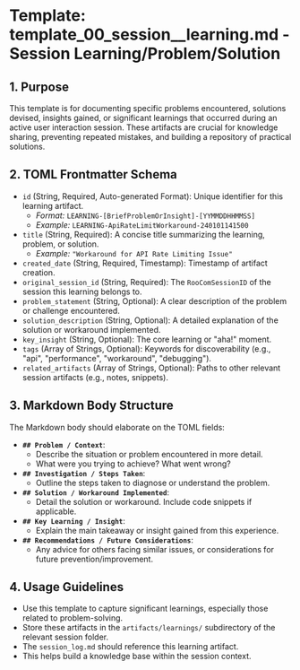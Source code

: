 # Template: template_00_session__learning.md - Session Learning/Problem/Solution

## 1. Purpose

This template is for documenting specific problems encountered, solutions devised, insights gained, or significant learnings that occurred during an active user interaction session. These artifacts are crucial for knowledge sharing, preventing repeated mistakes, and building a repository of practical solutions.

## 2. TOML Frontmatter Schema

*   `id` (String, Required, Auto-generated Format): Unique identifier for this learning artifact.
    *   *Format:* `LEARNING-[BriefProblemOrInsight]-[YYMMDDHHMMSS]`
    *   *Example:* `LEARNING-ApiRateLimitWorkaround-240101141500`
*   `title` (String, Required): A concise title summarizing the learning, problem, or solution.
    *   *Example:* `"Workaround for API Rate Limiting Issue"`
*   `created_date` (String, Required, Timestamp): Timestamp of artifact creation.
*   `original_session_id` (String, Required): The `RooComSessionID` of the session this learning belongs to.
*   `problem_statement` (String, Optional): A clear description of the problem or challenge encountered.
*   `solution_description` (String, Optional): A detailed explanation of the solution or workaround implemented.
*   `key_insight` (String, Optional): The core learning or "aha!" moment.
*   `tags` (Array of Strings, Optional): Keywords for discoverability (e.g., "api", "performance", "workaround", "debugging").
*   `related_artifacts` (Array of Strings, Optional): Paths to other relevant session artifacts (e.g., notes, snippets).

## 3. Markdown Body Structure

The Markdown body should elaborate on the TOML fields:

*   **`## Problem / Context`**:
    *   Describe the situation or problem encountered in more detail.
    *   What were you trying to achieve? What went wrong?
*   **`## Investigation / Steps Taken`**:
    *   Outline the steps taken to diagnose or understand the problem.
*   **`## Solution / Workaround Implemented`**:
    *   Detail the solution or workaround. Include code snippets if applicable.
*   **`## Key Learning / Insight`**:
    *   Explain the main takeaway or insight gained from this experience.
*   **`## Recommendations / Future Considerations`**:
    *   Any advice for others facing similar issues, or considerations for future prevention/improvement.

## 4. Usage Guidelines

*   Use this template to capture significant learnings, especially those related to problem-solving.
*   Store these artifacts in the `artifacts/learnings/` subdirectory of the relevant session folder.
*   The `session_log.md` should reference this learning artifact.
*   This helps build a knowledge base within the session context.